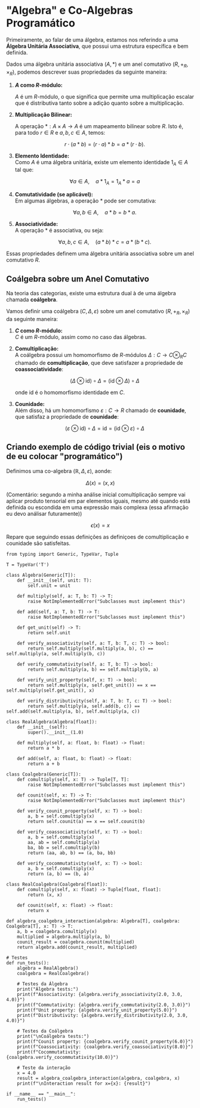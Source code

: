 # "Algebra" e Co-Algebras Programático

Primeiramente, ao falar de uma álgebra, estamos nos referindo a uma **Álgebra Unitária Associativa**, que possui uma estrutura específica e bem definida. 

Dados uma álgebra unitária associativa $(A, *)$ e um anel comutativo $(R, +_R, \times_R)$, podemos descrever suas propriedades da seguinte maneira:

1. **$A$ como $R$-módulo:**  

   $A$ é um $R$-módulo, o que significa que permite uma multiplicação escalar que é distributiva tanto sobre a adição quanto sobre a multiplicação.

2. **Multiplicação Bilinear:**  

   A operação $*: A \times A \to A$ é um mapeamento bilinear sobre $R$. Isto é, para todo $r \in R$ e $a, b, c \in A$, temos:
   
   $$r \cdot (a * b) = (r \cdot a) * b = a * (r \cdot b).$$

4. **Elemento Identidade:**  
   Como $A$ é uma álgebra unitária, existe um elemento identidade $1_A \in A$ tal que:
   
   $$\forall a \in A, \quad a * 1_A = 1_A * a = a$$

6. **Comutatividade (se aplicável):**  
   Em algumas álgebras, a operação $*$ pode ser comutativa:
   
   $$\forall a, b \in A, \quad a * b = b * a.$$

7. **Associatividade:**  
   A operação $*$ é associativa, ou seja:
   
   $$\forall a, b, c \in A, \quad (a * b) * c = a * (b * c).$$

Essas propriedades definem uma álgebra unitária associativa sobre um anel comutativo $R$.

## Coálgebra sobre um Anel Comutativo

Na teoria das categorias, existe uma estrutura dual à de uma álgebra chamada **coálgebra**. 

Vamos definir uma coálgebra $(C, \Delta, \varepsilon)$ sobre um anel comutativo $(R, +_R, \times_R)$ da seguinte maneira:

1. **$C$ como $R$-módulo:**  
   $C$ é um $R$-módulo, assim como no caso das álgebras.

2. **Comultiplicação:**  
   A coálgebra possui um homomorfismo de $R$-módulos $\Delta: C \to C \otimes_R C$ chamado de **comultiplicação**, que deve satisfazer a propriedade de **coassociatividade**:
   
   $$(\Delta \otimes \text{id}) \circ \Delta = (\text{id} \otimes \Delta) \circ \Delta$$
   
   onde $\text{id}$ é o homomorfismo identidade em $C$.

4. **Counidade:**  
   Além disso, há um homomorfismo $\varepsilon: C \to R$ chamado de **counidade**, que satisfaz a propriedade de **counidade**:
   
   $$(\varepsilon \otimes \text{id}) \circ \Delta = \text{id} = (\text{id} \otimes \varepsilon) \circ \Delta$$


## Criando exemplo de código trivial (eis o motivo de eu colocar "programático")

Definimos uma co-algebra $(\mathbb{R}, \Delta, \varepsilon)$, aonde:

$$
\Delta(x) = \left( x ,  x \right)
$$

(Comentário: segundo a minha análise inicial comultiplicação sempre vai aplicar produto tensorial em par elementos iguais, mesmo até quando está definida ou escondida em uma expressão mais complexa (essa afirmação eu devo análisar futuramente))

$$
\epsilon(x) = x
$$

Repare que seguindo essas definições as definiçoes de comultiplicação e counidade são satisfeitas.

```
from typing import Generic, TypeVar, Tuple

T = TypeVar('T')

class Algebra(Generic[T]):
    def __init__(self, unit: T):
        self.unit = unit

    def multiply(self, a: T, b: T) -> T:
        raise NotImplementedError("Subclasses must implement this")

    def add(self, a: T, b: T) -> T:
        raise NotImplementedError("Subclasses must implement this")

    def get_unit(self) -> T:
        return self.unit

    def verify_associativity(self, a: T, b: T, c: T) -> bool:
        return self.multiply(self.multiply(a, b), c) == self.multiply(a, self.multiply(b, c))

    def verify_commutativity(self, a: T, b: T) -> bool:
        return self.multiply(a, b) == self.multiply(b, a)

    def verify_unit_property(self, x: T) -> bool:
        return self.multiply(x, self.get_unit()) == x == self.multiply(self.get_unit(), x)

    def verify_distributivity(self, a: T, b: T, c: T) -> bool:
        return self.multiply(a, self.add(b, c)) == self.add(self.multiply(a, b), self.multiply(a, c))

class RealAlgebra(Algebra[float]):
    def __init__(self):
        super().__init__(1.0)

    def multiply(self, a: float, b: float) -> float:
        return a * b

    def add(self, a: float, b: float) -> float:
        return a + b

class Coalgebra(Generic[T]):
    def comultiply(self, x: T) -> Tuple[T, T]:
        raise NotImplementedError("Subclasses must implement this")

    def counit(self, x: T) -> T:
        raise NotImplementedError("Subclasses must implement this")

    def verify_counit_property(self, x: T) -> bool:
        a, b = self.comultiply(x)
        return self.counit(a) == x == self.counit(b)

    def verify_coassociativity(self, x: T) -> bool:
        a, b = self.comultiply(x)
        aa, ab = self.comultiply(a)
        ba, bb = self.comultiply(b)
        return (aa, ab, b) == (a, ba, bb)

    def verify_cocommutativity(self, x: T) -> bool:
        a, b = self.comultiply(x)
        return (a, b) == (b, a)

class RealCoalgebra(Coalgebra[float]):
    def comultiply(self, x: float) -> Tuple[float, float]:
        return (x, x)

    def counit(self, x: float) -> float:
        return x

def algebra_coalgebra_interaction(algebra: Algebra[T], coalgebra: Coalgebra[T], x: T) -> T:
    a, b = coalgebra.comultiply(x)
    multiplied = algebra.multiply(a, b)
    counit_result = coalgebra.counit(multiplied)
    return algebra.add(counit_result, multiplied)

# Testes
def run_tests():
    algebra = RealAlgebra()
    coalgebra = RealCoalgebra()

    # Testes da Álgebra
    print("Álgebra tests:")
    print(f"Associativity: {algebra.verify_associativity(2.0, 3.0, 4.0)}")
    print(f"Commutativity: {algebra.verify_commutativity(2.0, 3.0)}")
    print(f"Unit property: {algebra.verify_unit_property(5.0)}")
    print(f"Distributivity: {algebra.verify_distributivity(2.0, 3.0, 4.0)}")

    # Testes da Coálgebra
    print("\nCoálgebra tests:")
    print(f"Counit property: {coalgebra.verify_counit_property(6.0)}")
    print(f"Coassociativity: {coalgebra.verify_coassociativity(8.0)}")
    print(f"Cocommutativity: {coalgebra.verify_cocommutativity(10.0)}")

    # Teste da interação
    x = 4.0
    result = algebra_coalgebra_interaction(algebra, coalgebra, x)
    print(f"\nInteraction result for x={x}: {result}")

if __name__ == "__main__":
    run_tests()

```
